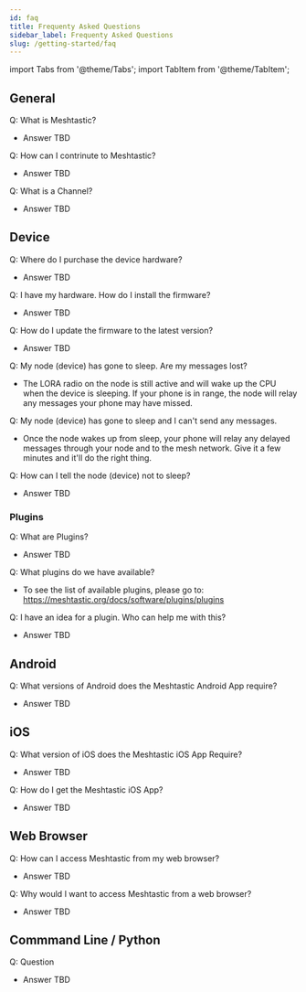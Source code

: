 ```yaml
---
id: faq
title: Frequenty Asked Questions
sidebar_label: Frequenty Asked Questions
slug: /getting-started/faq
---
```

import Tabs from '@theme/Tabs';
import TabItem from '@theme/TabItem';

<!-- 

**** FAQ Contributors, README ***
*
*   Best Practices for the FAQ:
*
*   - Keep the answers Non-Technical. The FAQ should be targeted to non-geeks.
*   - This FAQ is not the authoritative document. Provide a short answer and a link to learn more.
*
****

-->

## General

Q: What is Meshtastic?
* Answer TBD

Q: How can I contrinute to Meshtastic?
* Answer TBD

Q: What is a Channel?
* Answer TBD

## Device

Q: Where do I purchase the device hardware?
* Answer TBD

Q: I have my hardware. How do I install the firmware?
* Answer TBD

Q: How do I update the firmware to the latest version?
* Answer TBD

Q: My node (device) has gone to sleep. Are my messages lost?
* The LORA radio on the node is still active and will wake up the CPU when the device is sleeping. If your phone is in range, the node will relay any messages your phone may have missed.

Q: My node (device) has gone to sleep and I can't send any messages.
* Once the node wakes up from sleep, your phone will relay any delayed messages through your node and to the mesh network. Give it a few minutes and it'll do the right thing.

Q: How can I tell the node (device) not to sleep?
* Answer TBD



### Plugins

Q: What are Plugins?
* Answer TBD

Q: What plugins do we have available?
* To see the list of available plugins, please go to: https://meshtastic.org/docs/software/plugins/plugins

Q: I have an idea for a plugin. Who can help me with this?
* Answer TBD

## Android

Q: What versions of Android does the Meshtastic Android App require?
* Answer TBD

## iOS

Q: What version of iOS does the Meshtastic iOS App Require?
* Answer TBD

Q: How do I get the Meshtastic iOS App?
* Answer TBD

## Web Browser

Q: How can I access Meshtastic from my web browser?
* Answer TBD

Q: Why would I want to access Meshtastic from a web browser?
* Answer TBD

## Commmand Line / Python

Q: Question
* Answer TBD
